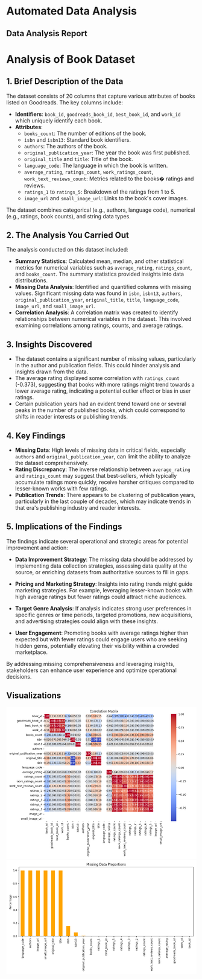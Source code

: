 # Automated Data Analysis

## Data Analysis Report

# Analysis of Book Dataset

## 1. Brief Description of the Data
The dataset consists of 20 columns that capture various attributes of books listed on Goodreads. The key columns include:
- **Identifiers**: `book_id`, `goodreads_book_id`, `best_book_id`, and `work_id` which uniquely identify each book.
- **Attributes**: 
  - `books_count`: The number of editions of the book.
  - `isbn` and `isbn13`: Standard book identifiers.
  - `authors`: The authors of the book.
  - `original_publication_year`: The year the book was first published.
  - `original_title` and `title`: Title of the book.
  - `language_code`: The language in which the book is written.
  - `average_rating`, `ratings_count`, `work_ratings_count`, `work_text_reviews_count`: Metrics related to the books� ratings and reviews.
  - `ratings_1` to `ratings_5`: Breakdown of the ratings from 1 to 5.
  - `image_url` and `small_image_url`: Links to the book's cover images.  
  
The dataset combines categorical (e.g., authors, language code), numerical (e.g., ratings, book counts), and string data types.

## 2. The Analysis You Carried Out
The analysis conducted on this dataset included:
- **Summary Statistics**: Calculated mean, median, and other statistical metrics for numerical variables such as `average_rating`, `ratings_count`, and `books_count`. The summary statistics provided insights into data distributions.
- **Missing Data Analysis**: Identified and quantified columns with missing values. Significant missing data was found in `isbn`, `isbn13`, `authors`, `original_publication_year`, `original_title`, `title`, `language_code`, `image_url`, and `small_image_url`.
- **Correlation Analysis**: A correlation matrix was created to identify relationships between numerical variables in the dataset. This involved examining correlations among ratings, counts, and average ratings.

## 3. Insights Discovered
- The dataset contains a significant number of missing values, particularly in the author and publication fields. This could hinder analysis and insights drawn from the data.
- The average rating displayed some correlation with `ratings_count` (-0.373), suggesting that books with more ratings might trend towards a lower average rating, indicating a potential outlier effect or bias in user ratings.
- Certain publication years had an evident trend toward one or several peaks in the number of published books, which could correspond to shifts in reader interests or publishing trends.

## 4. Key Findings
- **Missing Data**: High levels of missing data in critical fields, especially `authors` and `original_publication_year`, can limit the ability to analyze the dataset comprehensively.
- **Rating Discrepancy**: The inverse relationship between `average_rating` and `ratings_count` may suggest that best-sellers, which typically accumulate ratings more quickly, receive harsher critiques compared to lesser-known works with few ratings.
- **Publication Trends**: There appears to be clustering of publication years, particularly in the last couple of decades, which may indicate trends in that era's publishing industry and reader interests.

## 5. Implications of the Findings
The findings indicate several operational and strategic areas for potential improvement and action:

- **Data Improvement Strategy**: The missing data should be addressed by implementing data collection strategies, assessing data quality at the source, or enriching datasets from authoritative sources to fill in gaps.
  
- **Pricing and Marketing Strategy**: Insights into rating trends might guide marketing strategies. For example, leveraging lesser-known books with high average ratings but fewer ratings could attract niche audiences. 

- **Target Genre Analysis**: If analysis indicates strong user preferences in specific genres or time periods, targeted promotions, new acquisitions, and advertising strategies could align with these insights.

- **User Engagement**: Promoting books with average ratings higher than expected but with fewer ratings could engage users who are seeking hidden gems, potentially elevating their visibility within a crowded marketplace.

By addressing missing comprehensiveness and leveraging insights, stakeholders can enhance user experience and optimize operational decisions.

## Visualizations

![correlation_matrix.png](correlation_matrix.png)
![missing_data.png](missing_data.png)

